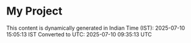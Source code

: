 # My Project

This content is dynamically generated in Indian Time (IST): 2025-07-10 15:05:13 IST
Converted to UTC: 2025-07-10 09:35:13 UTC
